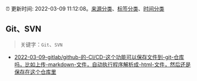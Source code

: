:alarm_clock: 更新时间: 2022-03-09 11:12:08。[来源分类](../README.md)、[标签分类](../TAGS.md)、[时间分类](../TIMELINE.md)

## Git、SVN


> 关键字：`Git`、`SVN`



- [2022-03-09-gitlab/github-的-CI/CD-这个功能可以保存文件到-git-仓库吗，比如上传-markdown-文件，自动执行程序解析成-html-文件，然后还是保存在这个仓库里](https://www.v2ex.com/t/839190) 